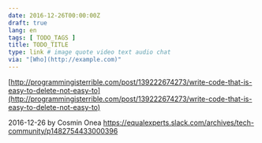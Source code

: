 ```yaml
---
date: 2016-12-26T00:00:00Z
draft: true
lang: en
tags: [ TODO_TAGS ]
title: TODO_TITLE
type: link # image quote video text audio chat
via: "[Who](http://example.com)"
---
```



[http://programmingisterrible.com/post/139222674273/write-code-that-is-easy-to-delete-not-easy-to](http://programmingisterrible.com/post/139222674273/write-code-that-is-easy-to-delete-not-easy-to)

2016-12-26 by Cosmin Onea
https://equalexperts.slack.com/archives/tech-community/p1482754433000396
